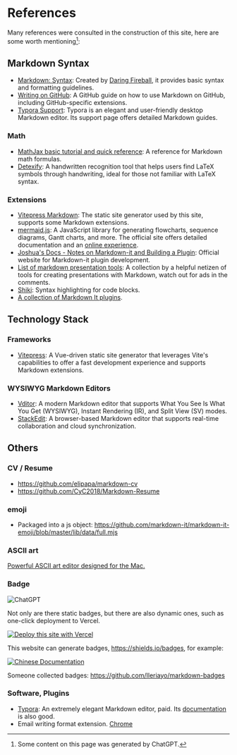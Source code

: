 # References

Many references were consulted in the construction of this site, here are some worth mentioning[^1]:

## Markdown Syntax

- [Markdown: Syntax](https://daringfireball.net/projects/markdown/syntax): Created by [Daring Fireball](http://daringfireball.net/), it provides basic syntax and formatting guidelines.
- [Writing on GitHub](https://docs.github.com/en/get-started/writing-on-github): A GitHub guide on how to use Markdown on GitHub, including GitHub-specific extensions.
- [Typora Support](https://support.typora.io/): Typora is an elegant and user-friendly desktop Markdown editor. Its support page offers detailed Markdown guides.

### Math

- [MathJax basic tutorial and quick reference](https://math.meta.stackexchange.com/questions/5020/mathjax-basic-tutorial-and-quick-reference): A reference for Markdown math formulas.
- [Detexify](http://detexify.kirelabs.org/classify.html): A handwritten recognition tool that helps users find LaTeX symbols through handwriting, ideal for those not familiar with LaTeX syntax.

### Extensions

- [Vitepress Markdown](https://vitepress.dev/guide/markdown): The static site generator used by this site, supports some Markdown extensions.
- [mermaid.js](https://mermaid.js.org/intro/): A JavaScript library for generating flowcharts, sequence diagrams, Gantt charts, and more. The official site offers detailed documentation and an [online experience](https://mermaid.live/).
- [Joshua's Docs - Notes on Markdown-it and Building a Plugin](https://docs.joshuatz.com/cheatsheets/node-and-npm/markdown-it/): Official website for Markdown-it plugin development.
- [List of markdown presentation tools](https://gist.github.com/johnloy/27dd124ad40e210e91c70dd1c24ac8c8): A collection by a helpful netizen of tools for creating presentations with Markdown, watch out for ads in the comments.
- [Shiki](https://shiki.style/languages): Syntax highlighting for code blocks.
- [A collection of Markdown It plugins](https://mdit-plugins.github.io/).

## Technology Stack

### Frameworks

- [Vitepress](https://vitepress.dev/guide/markdown): A Vue-driven static site generator that leverages Vite's capabilities to offer a fast development experience and supports Markdown extensions.

### WYSIWYG Markdown Editors

- [Vditor](https://github.com/Vanessa219/vditor): A modern Markdown editor that supports What You See Is What You Get (WYSIWYG), Instant Rendering (IR), and Split View (SV) modes.
- [StackEdit](https://stackedit.io/): A browser-based Markdown editor that supports real-time collaboration and cloud synchronization.

## Others

### CV / Resume

- https://github.com/elipapa/markdown-cv
- https://github.com/CyC2018/Markdown-Resume

### emoji

- Packaged into a js object: https://github.com/markdown-it/markdown-it-emoji/blob/master/lib/data/full.mjs

### ASCII art

[Powerful ASCII art editor designed for the Mac.](https://monodraw.helftone.com/)

### Badge

![ChatGPT](https://img.shields.io/badge/chatGPT-74aa9c?style=for-the-badge&logo=openai&logoColor=white)

Not only are there static badges, but there are also dynamic ones, such as one-click deployment to Vercel.

[![Deploy this site with Vercel](https://vercel.com/button)](https://vercel.com/import/project?template=https://github.com/gantrol/markdown-can-do)

This website can generate badges, https://shields.io/badges, for example:

[![Chinese Documentation](https://img.shields.io/badge/Chinese-Read%20Me-blue?style=for-the-badge)](/zh/readme.md)

Someone collected badges: https://github.com/Ileriayo/markdown-badges


### Software, Plugins

- [Typora](https://typora.io/): An extremely elegant Markdown editor, paid. Its [documentation](https://support.typora.io/) is also good.
- Email writing format extension. [Chrome](https://github.com/adam-p/markdown-here)

[^1]: Some content on this page was generated by ChatGPT.
